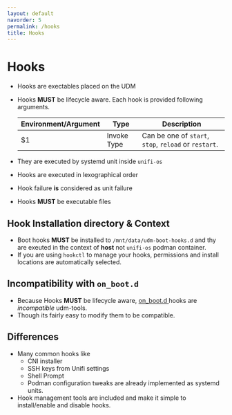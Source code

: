 ```yaml
---
layout: default
navorder: 5
permalink: /hooks
title: Hooks
---
```


# Hooks

- Hooks are exectables placed on the UDM
- Hooks **MUST** be lifecycle aware. Each hook is provided following arguments.

    | Environment/Argument | Type | Description
    |---|---|---
    | $1 | Invoke Type | Can be one of `start`, `stop`, `reload` or `restart`.
- They are executed by systemd unit inside `unifi-os`
- Hooks are executed in lexographical order
- Hook failure **is** considered as unit failure
- Hooks **MUST** be executable files

## Hook Installation directory & Context

- Boot hooks **MUST** be installed to `/mnt/data/udm-boot-hooks.d`
and thy are exeuted in the context of **host** not `unifi-os` podman container.
- If you are using `hookctl` to manage your hooks, permissions and install locations are automatically selected.

## Incompatibility with `on_boot.d`

- Because Hooks **MUST** be lifecycle aware,
<a href="https://github.com/boostchicken-dev/udm-utilities" rel="noreferrer">on_boot.d </a>
hooks are _incompatible_ udm-tools.
- Though its fairly easy to modify them to be compatible.

## Differences

- Many common hooks like
    - CNI installer
    - SSH keys from Unifi settings
    - Shell Prompt
    - Podman configuration tweaks
are already implemented as systemd units.
- Hook management tools are included and make it simple to install/enable and disable hooks.
